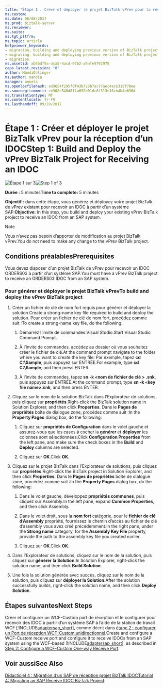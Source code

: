 ```yaml
---
title: "Étape 1 : Créer et déployer le projet BizTalk vPrev pour la réception d’un IDOC | Documents Microsoft"
ms.custom: 
ms.date: 06/08/2017
ms.prod: biztalk-server
ms.reviewer: 
ms.suite: 
ms.tgt_pltfrm: 
ms.topic: article
helpviewer_keywords:
- migration, building and deploying previous version of BizTalk project for receiving an IDOC
- migrating, building and deploying previous version of BizTalk project for receiving an IDOC
- migration
ms.assetid: ab6bdf9a-dca5-4acd-97b2-a9afe9792978
caps.latest.revision: "8"
author: MandiOhlinger
ms.author: mandia
manager: anneta
ms.openlocfilehash: ad9654f295f0f43b720b7ac77aec4ac6315f78ee
ms.sourcegitcommit: cb908c540d8f1a692d01dc8f313e16cb4b4e696d
ms.translationtype: MT
ms.contentlocale: fr-FR
ms.lasthandoff: 09/20/2017
---
```

# <a name="step-1-build-and-deploy-the-vprev-biztalk-project-for-receiving-an-idoc"></a><span data-ttu-id="188c4-102">Étape 1 : Créer et déployer le projet BizTalk vPrev pour la réception d’un IDOC</span><span class="sxs-lookup"><span data-stu-id="188c4-102">Step 1: Build and Deploy the vPrev BizTalk Project for Receiving an IDOC</span></span>
<span data-ttu-id="188c4-103">![Étape 1 sur 3](../../adapters-and-accelerators/adapter-oracle-database/media/step-1of3.gif "Step_1of3")</span><span class="sxs-lookup"><span data-stu-id="188c4-103">![Step 1 of 3](../../adapters-and-accelerators/adapter-oracle-database/media/step-1of3.gif "Step_1of3")</span></span>  
  
 <span data-ttu-id="188c4-104">**Durée :** 5 minutes</span><span class="sxs-lookup"><span data-stu-id="188c4-104">**Time to complete:** 5 minutes</span></span>  
  
 <span data-ttu-id="188c4-105">**Objectif :** dans cette étape, vous générez et déployez votre projet BizTalk de vPrev existant pour recevoir un IDOC à partir d’un système SAP.</span><span class="sxs-lookup"><span data-stu-id="188c4-105">**Objective:** In this step, you build and deploy your existing vPrev BizTalk project to receive an IDOC from an SAP system.</span></span>  
  
> [!NOTE]
>  <span data-ttu-id="188c4-106">Vous n’avez pas besoin d’apporter de modification au projet BizTalk vPrev.</span><span class="sxs-lookup"><span data-stu-id="188c4-106">You do not need to make any change to the vPrev BizTalk project.</span></span>  
  
## <a name="prerequisites"></a><span data-ttu-id="188c4-107">Conditions préalables</span><span class="sxs-lookup"><span data-stu-id="188c4-107">Prerequisites</span></span>  
 <span data-ttu-id="188c4-108">Vous devez disposer d’un projet BizTalk de vPrev pour recevoir un IDOC ORDERS03 à partir d’un système SAP.</span><span class="sxs-lookup"><span data-stu-id="188c4-108">You must have a vPrev BizTalk project to receive an ORDERS03 IDOC from an SAP system.</span></span>  
  
### <a name="to-build-and-deploy-the-vprev-biztalk-project"></a><span data-ttu-id="188c4-109">Pour générer et déployer le projet BizTalk vPrev</span><span class="sxs-lookup"><span data-stu-id="188c4-109">To build and deploy the vPrev BizTalk project</span></span>  
  
1.  <span data-ttu-id="188c4-110">Créer un fichier de clé de nom fort requis pour générer et déployer la solution.</span><span class="sxs-lookup"><span data-stu-id="188c4-110">Create a strong-name key file required to build and deploy the solution.</span></span> <span data-ttu-id="188c4-111">Pour créer un fichier de clé de nom fort, procédez comme suit :</span><span class="sxs-lookup"><span data-stu-id="188c4-111">To create a strong-name key file, do the following:</span></span>  
  
    1.  <span data-ttu-id="188c4-112">Démarrez l’invite de commandes Visual Studio.</span><span class="sxs-lookup"><span data-stu-id="188c4-112">Start Visual Studio Command Prompt.</span></span>  
  
    2.  <span data-ttu-id="188c4-113">À l’invite de commandes, accédez au dossier où vous souhaitez créer le fichier de clé.</span><span class="sxs-lookup"><span data-stu-id="188c4-113">At the command prompt navigate to the folder where you want to create the key file.</span></span> <span data-ttu-id="188c4-114">Par exemple, tapez **cd C:\Sample**, puis appuyez sur ENTRÉE.</span><span class="sxs-lookup"><span data-stu-id="188c4-114">For example, type **cd C:\Sample**, and then press ENTER.</span></span>  
  
    3.  <span data-ttu-id="188c4-115">À l’invite de commandes, tapez **sn -k \<nom de fichier de clé > .snk**, puis appuyez sur ENTRÉE.</span><span class="sxs-lookup"><span data-stu-id="188c4-115">At the command prompt, type **sn -k \<key file name>.snk**, and then press ENTER.</span></span>  
  
2.  <span data-ttu-id="188c4-116">Cliquez sur le nom de la solution BizTalk dans l’Explorateur de solutions, puis cliquez sur **propriétés**.</span><span class="sxs-lookup"><span data-stu-id="188c4-116">Right-click the BizTalk solution name in Solution Explorer, and then click **Properties**.</span></span> <span data-ttu-id="188c4-117">Dans le **Pages de propriétés** boîte de dialogue zone, procédez comme suit :</span><span class="sxs-lookup"><span data-stu-id="188c4-117">In the **Property Pages** dialog box, do the following:</span></span>  
  
    1.  <span data-ttu-id="188c4-118">Cliquez sur **propriétés de Configuration** dans le volet gauche et assurez-vous que les cases à cocher la **générer** et **déployer** les colonnes sont sélectionnées.</span><span class="sxs-lookup"><span data-stu-id="188c4-118">Click **Configuration Properties** from the left pane, and make sure the check boxes in the **Build** and **Deploy** columns are selected.</span></span>  
  
    2.  <span data-ttu-id="188c4-119">Cliquez sur **OK**.</span><span class="sxs-lookup"><span data-stu-id="188c4-119">Click **OK**.</span></span>  
  
3.  <span data-ttu-id="188c4-120">Cliquez sur le projet BizTalk dans l’Explorateur de solutions, puis cliquez sur **propriétés**.</span><span class="sxs-lookup"><span data-stu-id="188c4-120">Right-click the BizTalk project in Solution Explorer, and then click **Properties**.</span></span> <span data-ttu-id="188c4-121">Dans le **Pages de propriétés** boîte de dialogue zone, procédez comme suit :</span><span class="sxs-lookup"><span data-stu-id="188c4-121">In the **Property Pages** dialog box, do the following:</span></span>  
  
    1.  <span data-ttu-id="188c4-122">Dans le volet gauche, développez **propriétés communes**, puis cliquez sur Assembly.</span><span class="sxs-lookup"><span data-stu-id="188c4-122">In the left pane, expand **Common Properties**, and then click Assembly.</span></span>  
  
    2.  <span data-ttu-id="188c4-123">Dans le volet droit, sous la **nom fort** catégorie, pour le **fichier de clé d’Assembly** propriété, fournissez le chemin d’accès au fichier de clé d’assembly vous avez créé précédemment.</span><span class="sxs-lookup"><span data-stu-id="188c4-123">In the right pane, under the **Strong name** category, for the **Assembly Key File** property, provide the path to the assembly key file you created earlier.</span></span>  
  
    3.  <span data-ttu-id="188c4-124">Cliquez sur **OK**.</span><span class="sxs-lookup"><span data-stu-id="188c4-124">Click **OK**.</span></span>  
  
4.  <span data-ttu-id="188c4-125">Dans l’Explorateur de solutions, cliquez sur le nom de la solution, puis cliquez sur **générer la Solution**.</span><span class="sxs-lookup"><span data-stu-id="188c4-125">In Solution Explorer, right-click the solution name, and then click **Build Solution**.</span></span>  
  
5.  <span data-ttu-id="188c4-126">Une fois la solution générée avec succès, cliquez sur le nom de la solution, puis cliquez sur **déployer la Solution**.</span><span class="sxs-lookup"><span data-stu-id="188c4-126">After the solution successfully builds, right-click the solution name, and then click **Deploy Solution**.</span></span>  
  
## <a name="next-steps"></a><span data-ttu-id="188c4-127">Étapes suivantes</span><span class="sxs-lookup"><span data-stu-id="188c4-127">Next Steps</span></span>  
 <span data-ttu-id="188c4-128">Créer et configurer un WCF-Custom port de réception et le configurer pour recevoir des IDOC à partir d’un système SAP à l’aide de la station de travail WCF [!INCLUDE[adaptersap_short](../../includes/adaptersap-short-md.md)], comme décrit dans [étape 2 : configurer un Port de réception WCF-Custom unidirectionnel](../../adapters-and-accelerators/adapter-sap/step-2-configure-a-wcf-custom-one-way-receive-port.md).</span><span class="sxs-lookup"><span data-stu-id="188c4-128">Create and configure a WCF-Custom receive port and configure it to receive IDOCs from an SAP system using the WCF-based [!INCLUDE[adaptersap_short](../../includes/adaptersap-short-md.md)], as described in [Step 2: Configure a WCF-Custom One-way Receive Port](../../adapters-and-accelerators/adapter-sap/step-2-configure-a-wcf-custom-one-way-receive-port.md).</span></span>  
  
## <a name="see-also"></a><span data-ttu-id="188c4-129">Voir aussi</span><span class="sxs-lookup"><span data-stu-id="188c4-129">See Also</span></span>  
 [<span data-ttu-id="188c4-130">Didacticiel 4 : Migration d’un SAP de réception projet BizTalk IDOC</span><span class="sxs-lookup"><span data-stu-id="188c4-130">Tutorial 4: Migrating an SAP Receive IDOC BizTalk Project</span></span>](../../adapters-and-accelerators/adapter-sap/tutorial-4-migrating-an-sap-receive-idoc-biztalk-project.md)